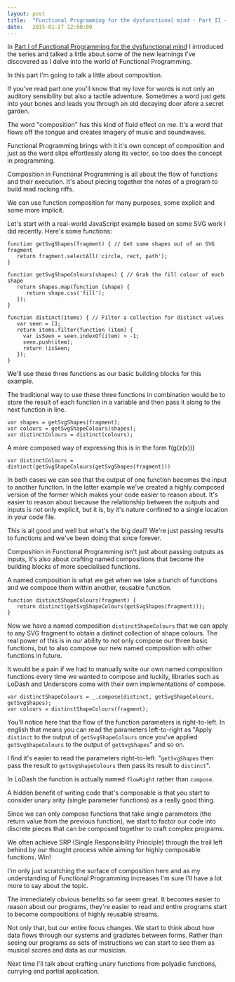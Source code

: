 ```yaml
---
layout: post
title:  "Functional Programming for the dysfunctional mind - Part II - Composition"
date:   2015-01-27 12:00:00
---
```


In [Part I of Functional Programming for the dysfunctional mind](/2015/01/22/functional-programming-part1.html)  I introduced the series and talked a little about some of the new learnings I've discovered as I delve into the world of Functional Programming.

In this part I'm going to talk a little about composition.

If you've read part one you'll know that my love for words is not only an auditory sensibility but also a tactile adventure. Sometimes a word just gets into your bones and leads you through an old decaying door afore a secret garden.

The word "composition" has this kind of fluid effect on me. It's a word that flows off the tongue and creates imagery of music and soundwaves.

Functional Programming brings with it it's own concept of composition and just as the word slips effortlessly along its vector, so too does the concept in programming.

Composition in Functional Programming is all about the flow of functions and their execution. It's about piecing together the notes of a program to build mad rocking riffs.

We can use function composition for many purposes, some explicit and some more implicit.

Let's start with a real-world JavaScript example based on some SVG work I did recently. Here's some functions:

```
function getSvgShapes(fragment) { // Get some shapes out of an SVG fragment
   return fragment.selectAll('circle, rect, path');
}

function getSvgShapeColours(shapes) { // Grab the fill colour of each shape
   return shapes.map(function (shape) {
      return shape.css('fill');
   });
}

function distinct(items) { // Filter a collection for distinct values
   var seen = [];
   return items.filter(function (item) {
     var isSeen = seen.indexOf(item) > -1;
     seen.push(item);
     return !isSeen;
   });
}

```

We'll use these three functions as our basic building blocks for this example.

The traditional way to use these three functions in combination would be to store the result of each function in a variable and then pass it along to the next function in line.

```
var shapes = getSvgShapes(fragment);
var colours = getSvgShapeColours(shapes);
var distinctColours = distinct(colours);
```

A more composed way of expressing this is in the form f(g(z(x)))

```
var distinctColours = distinct(getSvgShapeColours(getSvgShapes(fragment)))
```

In both cases we can see that the output of one function becomes the input to another function. In the latter example we've created a highly composed version of the former which makes your code easier to reason about.
It's easier to reason about because the relationship between the outputs and inputs is not only explicit, but it is, by it's nature confined to a single location in your code file.

This is all good and well but what's the big deal? We're just passing results to functions and we've been doing that since forever.

Composition in Functional Programming isn't just about passing outputs as inputs, it's also about crafting named compositions that become the building blocks of more specialised functions.

A named composition is what we get when we take a bunch of functions and we compose them within another, reusable function.

```
function distinctShapeColours(fragment) {
   return distinct(getSvgShapeColours(getSvgShapes(fragment)));
}
```

Now we have a named composition `distinctShapeColours` that we can apply to any SVG fragment to obtain a distinct collection of shape colours. The real power of this is in our ability to not only compose our three basic functions, but to also compose our new named composition with other functions in future.

It would be a pain if we had to manually write our own named composition functions every time we wanted to compose and luckily, libraries such as LoDash and Underscore come with their own implementations of compose.

```
var distinctShapeColours = _.compose(distinct, getSvgShapeColours, getSvgShapes);
var colours = distinctShapeColours(fragment);
```

You'll notice here that the flow of the function parameters is right-to-left. In english that means you can read the parameters left-to-right as "Apply `distinct` to the output of `getSvgShapeColours` once you've applied `getSvgShapeColours` to the output of `getSvgShapes`" and so on.

I find it's easier to read the parameters right-to-left. "`getSvgShapes` then pass the result to `getSvgShapeColours` then pass its result to `distinct`".

In LoDash the function is actually named `flowRight` rather than `compose`.

A hidden benefit of writing code that's composable is that you start to consider unary arity (single parameter functions) as a really good thing.

Since we can only compose functions that take single parameters (the return value from the previous function), we start to factor our code into discrete pieces that can be composed together to craft complex programs.

We often achieve SRP (Single Responsibility Principle) through the trail left behind by our thought process while aiming for highly composable functions. Win!

I'm only just scratching the surface of composition here and as my understanding of Functional Programming increases I'm sure I'll have a lot more to say about the topic.

The immediately obvious benefits so far seem great. It becomes easier to reason about our programs, they're easier to read and entire programs start to become compositions of highly reusable streams.

Not only that, but our entire focus changes. We start to think about how data flows through our systems and gradiates between forms. Rather than seeing our programs as sets of instructions we can start to see them as musical scores and data as our musician.

Next time I'll talk about crafting unary functions from polyadic functions, currying and partial application.